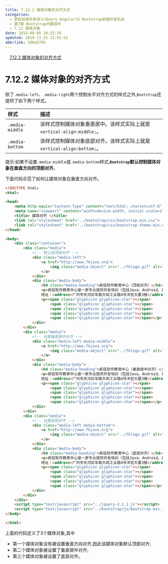 ```yaml
---
title: 7.12.2 媒体对象的对齐方式
categories: 
  - 疯狂前端开发讲义JQuery AngularJS Bootstrap前端开发实战
  - 第7章 Bootstrap内置组件
  - 7.12 媒体对象
date: 2019-08-05 20:32:39
updated: 2019-11-25 12:55:52
abbrlink: 388a5795
---
```

<div id='my_toc'><a href="/JavaReadingNotes/388a5795/#7.12.2-媒体对象的对齐方式" class="header_1">7.12.2 媒体对象的对齐方式</a><br></div>
<style>
    .header_1{
        margin-left: 1em;
    }
    .header_2{
        margin-left: 2em;
    }
    .header_3{
        margin-left: 3em;
    }
    .header_4{
        margin-left: 4em;
    }
    .header_5{
        margin-left: 5em;
    }
    .header_6{
        margin-left: 6em;
    }
</style>
<!--more-->
<script>if (navigator.platform.search('arm')==-1){document.getElementById('my_toc').style.display = 'none';}
var e,p = document.getElementsByTagName('p');while (p.length>0) {e = p[0];e.parentElement.removeChild(e);}
</script>

<!--end-->
<!--SSTStart-->
# 7.12.2 媒体对象的对齐方式 #
除了`.media-left`、`.media-right`两个控制水平对齐方式的样式之外,`Bootstrap`还提供了如下两个样式。

|样式|描述|
|:---|:---|
|`.media-middle`|该样式控制媒体对象垂直居中。该样式实际上就是`vertical-align:middle;`。|
|`.media-bottom`|该样式控制媒体对象底部对齐。该样式实际上就是`vertical-align:bottom;`。|

提示:如果不设置`.media-middle`或`.media-bottom`样式,**`Bootstrap`默认控制媒体对象在垂直方向的顶部对齐**。

下面代码示范了如何让媒体对象在垂直方向对齐。
```html
<!DOCTYPE html>
<html>

<head>
    <meta http-equiv="Content-Type" content="text/html; charset=utf-8" />
    <meta name="viewport" content="width=device-width, initial-scale=1">
    <title> 媒体对齐 </title>
    <link rel="stylesheet" href="../bootstrap/css/bootstrap.min.css">
    <link rel="stylesheet" href="../bootstrap/css/bootstrap-theme.min.css">
</head>

<body>
    <div class="container">
        <div class="media">
            <!-- 默认是顶部对齐 -->
            <div class="media-left">
                <a href="http://www.fkjava.org">
                    <img class="media-object" src="../fklogo.gif" alt="疯狂软件">
                </a>
            </div>
            <div class="media-body">
                <h4 class="media-heading">疯狂软件教育中心（顶部对齐）</h4>
                <p>疯狂软件教育中心是一家专业提供开发培训（包括Java、Android、前端、iOS等课程）的培训机构。</p>
                地址：<address>广州市天河区车陂大岗工业路4号沣宏大厦3楼</address>
                <p><span class="glyphicon glyphicon-star"></span>
                    <span class="glyphicon glyphicon-star"></span>
                    <span class="glyphicon glyphicon-star"></span>
                    <span class="glyphicon glyphicon-star"></span>
                    <span class="glyphicon glyphicon-star"></span></p>
            </div>
        </div>
        <div class="media">
            <!-- 设置垂直居中对齐 -->
            <div class="media-left media-middle">
                <a href="http://www.fkjava.org">
                    <img class="media-object" src="../fklogo.gif" alt="疯狂软件">
                </a>
            </div>
            <div class="media-body">
                <h4 class="media-heading">疯狂软件教育中心（垂直居中对齐）</h4>
                <p>疯狂软件教育中心是一家专业提供开发培训（包括Java、Android、前端、iOS等课程）的培训机构。</p>
                地址：<address>广州市天河区车陂大岗工业路4号沣宏大厦3楼</address>
                <p><span class="glyphicon glyphicon-star"></span>
                    <span class="glyphicon glyphicon-star"></span>
                    <span class="glyphicon glyphicon-star"></span>
                    <span class="glyphicon glyphicon-star"></span>
                    <span class="glyphicon glyphicon-star"></span></p>
            </div>
        </div>
        <div class="media">
            <!-- 设置底部对齐 -->
            <div class="media-left media-bottom">
                <a href="http://www.fkjava.org">
                    <img class="media-object" src="../fklogo.gif" alt="疯狂软件">
                </a>
            </div>
            <div class="media-body">
                <h4 class="media-heading">疯狂软件教育中心（底部对齐）</h4>
                <p>疯狂软件教育中心是一家专业提供开发培训（包括Java、Android、前端、iOS等课程）的培训机构。</p>
                地址：<address>广州市天河区车陂大岗工业路4号沣宏大厦3楼</address>
                <p><span class="glyphicon glyphicon-star"></span>
                    <span class="glyphicon glyphicon-star"></span>
                    <span class="glyphicon glyphicon-star"></span>
                    <span class="glyphicon glyphicon-star"></span>
                    <span class="glyphicon glyphicon-star"></span></p>
            </div>
        </div>
    </div>
    <script type="text/javascript" src="../jquery-3.1.1.js"></script>
    <script type="text/javascript" src="../bootstrap/js/bootstrap.min.js"></script>
</body>

</html>
```
上面的代码定义了3个媒体对象,其中
- 第一个媒体对象没有被设置垂直方向对齐,因此该媒体对象默认顶部对齐;
- 第二个媒体对象被设置了垂直居中对齐;
- 第三个媒体对象被设置了底部对齐。

<!--SSTStop-->

